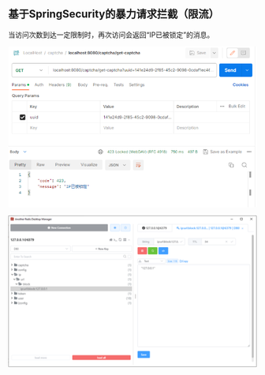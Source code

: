 ## 基于SpringSecurity的暴力请求拦截（限流）

当访问次数到达一定限制时，再次访问会返回“IP已被锁定”的消息。

![](https://raw.githubusercontent.com/CompetitiveLin/ImageHostingService/picgo/imgs/202309122124924.png)

![](https://raw.githubusercontent.com/CompetitiveLin/ImageHostingService/picgo/imgs/202309122121627.png)
